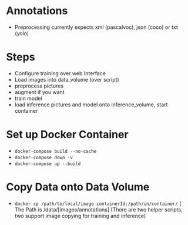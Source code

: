 # Annotations
* Preprocessing currently expects xml (pascalvoc), json (coco) or txt (yolo)


# Steps
* Configure training over web Interface
* Load images into data_volume (over script)
* preprocess pictures
* augment if you want
* train model
* load inference pictures and model onto inference_volume, start container 


# Set up Docker Container
* `docker-compose build --no-cache`
* `docker-compose down -v`
* `docker-compose up --build`

# Copy Data onto Data Volume
* `docker cp /path/to/local/image containerId:/path/in/container/` (
 The Path is /data/[images/annotations] (There are two helper scripts, two support image copying for training and inference)